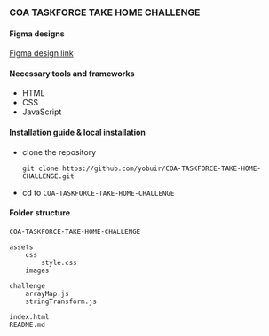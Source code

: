 ### COA TASKFORCE TAKE HOME CHALLENGE

#### Figma designs

[Figma design link](https://www.figma.com/design/XF6xlvvHBv12WFveDjVoso/COA-Take-home-Challenge?node-id=1-524&t=wDqXh3ceYkKnY26H-1)


#### Necessary tools and frameworks
- HTML
- CSS
- JavaScript
#### Installation guide & local installation

- clone the repository
  
  `git clone https://github.com/yobuir/COA-TASKFORCE-TAKE-HOME-CHALLENGE.git`

- cd to  `COA-TASKFORCE-TAKE-HOME-CHALLENGE`

#### Folder structure
`COA-TASKFORCE-TAKE-HOME-CHALLENGE` 

    assets
        css
            style.css
        images

    challenge
        arrayMap.js
        stringTransform.js
        
    index.html
    README.md